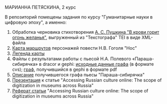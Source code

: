МАРИАННА ПЕТЯСКИНА, 2 курс


В репозиторий помещены задания по курсу "Гуманитарные науки в цифровую эпоху", а именно:

1. Обработка черновика стихотворения [А. С. Пушкина "В крови горит огонь желанья"](https://github.com/petyaskina/mariana/blob/master/В%20крови%20горит%20огонь%20желанья.xml), выгруженный из "Текстографа" TEI в виде XML-файла
2. [Карта маршрутов](https://github.com/petyaskina/mariana/blob/master/КартаНос.geojson) персонажей повести Н.В. Гоголя "Нос"
3. [Легенда карты](https://github.com/petyaskina/mariana/blob/master/Легенда%20карты.md)
4. Файлы с результатами работы с пьесой Н.А. Полевого «Параша-сибирячка» в dracor и gephi: [исходные данные графа](https://github.com/petyaskina/mariana/blob/master/Параша-сибирячка.csv) (в формате cvs); [граф](https://github.com/petyaskina/mariana/blob/master/Параша-сибирячка.pdf), получившийся в gephi в формате pdf
5. [Описание](https://github.com/petyaskina/mariana/blob/master/Описание%20графа%20%22Параша-сибирячка%22.md) получившегося графа пьесы "Параша-сибирячка"
6. [Презентация](https://github.com/petyaskina/mariana/blob/master/Презентация%20Accessing%20Russian%20culture%20online.pdf) к статье "Accessing Russian culture online: The scope of digitization in museums across Russia"
7. [Реферат статьи](https://github.com/petyaskina/mariana/blob/master/Реферат%20Accessing%20Russian%20culture%20online.md) "Accessing Russian culture online: The scope of digitization in museums across Russia"



